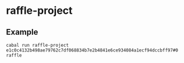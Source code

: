 # raffle-project

## Example
```
cabal run raffle-project e1c0c4132b498ae79762c7df068834b7e2b4841e6ce934084a1ecf94dccbff97#0 raffle
```
